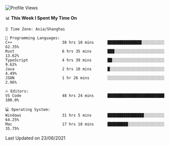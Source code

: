 <!--START_SECTION:waka-->
![Profile Views](http://img.shields.io/badge/Profile%20Views-3-blue)

📊 **This Week I Spent My Time On** 

```text
⌚︎ Time Zone: Asia/Shanghai

💬 Programming Languages: 
C++                      30 hrs 10 mins      ███████████████░░░░░░░░░░   62.35% 
Rust                     6 hrs 35 mins       ███░░░░░░░░░░░░░░░░░░░░░░   13.62% 
TypeScript               4 hrs 39 mins       ██░░░░░░░░░░░░░░░░░░░░░░░   9.62% 
Java                     2 hrs 10 mins       █░░░░░░░░░░░░░░░░░░░░░░░░   4.49% 
JSON                     1 hr 26 mins        ░░░░░░░░░░░░░░░░░░░░░░░░░   2.96%

🔥 Editors: 
VS Code                  48 hrs 24 mins      █████████████████████████   100.0%

💻 Operating System: 
Windows                  31 hrs 5 mins       ████████████████░░░░░░░░░   64.25% 
Mac                      17 hrs 18 mins      █████████░░░░░░░░░░░░░░░░   35.75%

```


 Last Updated on 23/06/2021
<!--END_SECTION:waka-->
